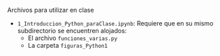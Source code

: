 Archivos para utilizar en clase

* `1_Introduccion_Python_paraClase.ipynb`: Requiere que en su mismo subdirectorio se encuentren alojados:
  * El archivo `funciones_varias.py`
  * La carpeta `figuras_Python1`

